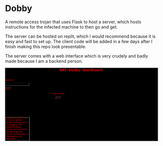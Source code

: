 # Dobby
A remote access trojan that uses Flask to host a server, which hosts instructions for the infected machine to then go and get.

The server can be hosted on replit, which I would recommend because it is easy and fast to set up. The client code will be added in a few days after I finish making this repo look presentable.

The server comes with a web interface which is very crudely and badly made because I am a backend person. 

![screenshot of dashboard](https://github.com/p0syd0n/Dobby/blob/main/Screenshot%202023-01-31%209.38.10%20AM.png?raw=true)
